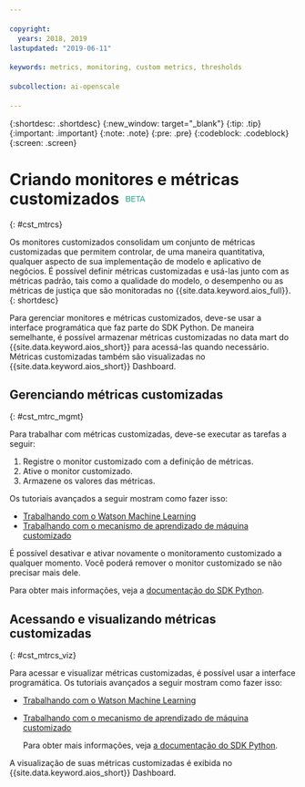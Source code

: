```yaml
---

copyright:
  years: 2018, 2019
lastupdated: "2019-06-11"

keywords: metrics, monitoring, custom metrics, thresholds

subcollection: ai-openscale

---
```


{:shortdesc: .shortdesc}
{:new_window: target="_blank"}
{:tip: .tip}
{:important: .important}
{:note: .note}
{:pre: .pre}
{:codeblock: .codeblock}
{:screen: .screen}

# Criando monitores e métricas customizados ![tag beta](images/beta.png)
{: #cst_mtrcs}

Os monitores customizados consolidam um conjunto de métricas customizadas que permitem controlar,
de uma maneira quantitativa, qualquer aspecto de sua implementação de modelo e aplicativo de negócios. É
possível definir métricas customizadas e usá-las junto com as métricas padrão, tais como a qualidade do
modelo, o desempenho ou as métricas de justiça que são monitoradas no {{site.data.keyword.aios_full}}.
{: shortdesc}

Para gerenciar monitores e métricas customizados, deve-se usar a interface programática que faz
parte do SDK Python. De maneira semelhante, é possível armazenar métricas customizadas no data mart do {{site.data.keyword.aios_short}} para acessá-las quando necessário. Métricas customizadas também
são visualizadas no {{site.data.keyword.aios_short}} Dashboard.

## Gerenciando métricas customizadas
{: #cst_mtrc_mgmt}

Para trabalhar com métricas customizadas, deve-se executar as tarefas a seguir:

1. Registre o monitor customizado com a definição de métricas.
2. Ative o monitor customizado.
3. Armazene os valores das métricas.

Os tutoriais avançados a seguir mostram como fazer isso:

- [Trabalhando com o Watson Machine Learning](https://github.com/pmservice/ai-openscale-tutorials/blob/master/notebooks/Watson%20OpenScale%20and%20Watson%20ML%20Engine.ipynb)
- [Trabalhando com o mecanismo de aprendizado de máquina customizado](https://github.com/pmservice/ai-openscale-tutorials/blob/master/notebooks/AI%20OpenScale%20and%20Custom%20ML%20Engine.ipynb)

É possível desativar e ativar novamente o monitoramento customizado a qualquer momento. Você poderá
remover o monitor customizado se não precisar mais dele.

Para obter mais informações, veja a [documentação
do SDK Python](http://ai-openscale-python-client.mybluemix.net/).

## Acessando e visualizando métricas customizadas
{: #cst_mtrcs_viz}

Para acessar e visualizar métricas customizadas, é possível usar a interface programática. Os tutoriais avançados a seguir mostram como fazer isso:

- [Trabalhando com o Watson Machine Learning](https://github.com/pmservice/ai-openscale-tutorials/blob/master/notebooks/Watson%20OpenScale%20and%20Watson%20ML%20Engine.ipynb)
- [Trabalhando com o mecanismo de aprendizado de máquina customizado](https://github.com/pmservice/ai-openscale-tutorials/blob/master/notebooks/AI%20OpenScale%20and%20Custom%20ML%20Engine.ipynb)

   Para obter mais informações, veja [a documentação do SDK Python](http://ai-openscale-python-client.mybluemix.net/).

A visualização de suas métricas customizadas é exibida no {{site.data.keyword.aios_short}} Dashboard.

<!---
![screen shot with metrics from Advanced Tutorial](images/adv_tutorial_metrics.png)
--->

